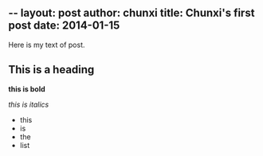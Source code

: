 --
layout: post
author: chunxi
title: Chunxi's first post
date: 2014-01-15
---

Here is my text of post.

## This is a heading

**this is bold**

*this is italics*

* this
* is
* the
* list

